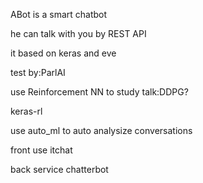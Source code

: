 ABot is a smart chatbot

he can talk with you by REST API

it based on keras and eve

test by:ParlAI

use Reinforcement NN to study talk:DDPG?

keras-rl

use auto_ml to auto analysize conversations

front use itchat

back service chatterbot